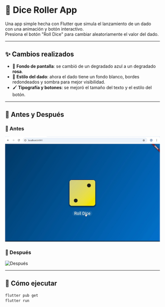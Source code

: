 # 🎲 Dice Roller App

Una app simple hecha con Flutter que simula el lanzamiento de un dado con una animación y botón interactivo.  
Presiona el botón "Roll Dice" para cambiar aleatoriamente el valor del dado.

---

## ✨ Cambios realizados

- 🎨 **Fondo de pantalla**: se cambió de un degradado azul a un degradado **rosa**.
- 🎲 **Estilo del dado**: ahora el dado tiene un fondo blanco, bordes redondeados y sombra para mejor visibilidad.
- 🖌️ **Tipografía y botones**: se mejoró el tamaño del texto y el estilo del botón.

---

## 📸 Antes y Después

### 🧾 Antes
![Antes](screenshots/after.jpeg)

### 🎉 Después
![Después](screenshots/before.png)

---

## 🚀 Cómo ejecutar

```bash
flutter pub get
flutter run

